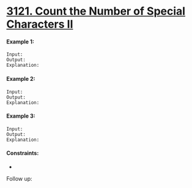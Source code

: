 ﻿# [3121. Count the Number of Special Characters II](https://leetcode.com/problems/count-the-number-of-special-characters-ii)

#### Example 1:
```
Input: 
Output: 
Explanation:
``` 

#### Example 2:
```
Input: 
Output: 
Explanation:
``` 

#### Example 3:
```
Input: 
Output: 
Explanation:
```

#### Constraints:

-


Follow up: 